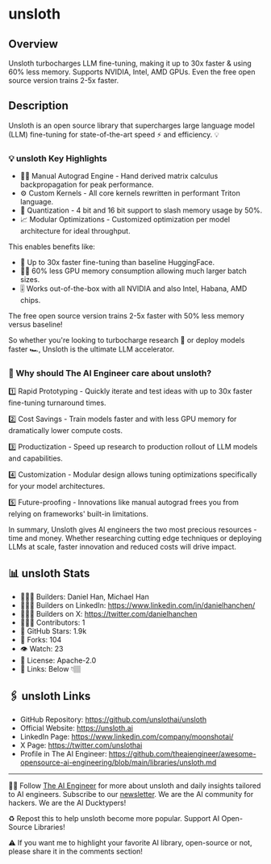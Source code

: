 # unsloth
## Overview
Unsloth turbocharges LLM fine-tuning, making it up to 30x faster & using 60% less memory. Supports NVIDIA, Intel, AMD GPUs. Even the free open source version trains 2-5x faster.

## Description
Unsloth is an open source library that supercharges large language model (LLM) fine-tuning for state-of-the-art speed ⚡️ and efficiency. 💡

### 💡 unsloth Key Highlights

- 👨‍🔧 Manual Autograd Engine - Hand derived matrix calculus backpropagation for peak performance.
- ⚙️ Custom Kernels - All core kernels rewritten in performant Triton language.
- 🔋 Quantization - 4 bit and 16 bit support to slash memory usage by 50%.
- 📈 Modular Optimizations - Customized optimization per model architecture for ideal throughput.

This enables benefits like:

- 🚀 Up to 30x faster fine-tuning than baseline HuggingFace.
- 🧑‍💻 60% less GPU memory consumption allowing much larger batch sizes.
- 🎚️ Works out-of-the-box with all NVIDIA and also Intel, Habana, AMD chips.

The free open source version trains 2-5x faster with 50% less memory versus baseline!

So whether you're looking to turbocharge research 🚗 or deploy models faster 🏎️, Unsloth is the ultimate LLM accelerator.

### 🤔 Why should The AI Engineer care about unsloth?

1️⃣ Rapid Prototyping - Quickly iterate and test ideas with up to 30x faster fine-tuning turnaround times.

2️⃣ Cost Savings - Train models faster and with less GPU memory for dramatically lower compute costs.

3️⃣ Productization - Speed up research to production rollout of LLM models and capabilities.

4️⃣ Customization - Modular design allows tuning optimizations specifically for your model architectures.

5️⃣ Future-proofing - Innovations like manual autograd frees you from relying on frameworks' built-in limitations.

In summary, Unsloth gives AI engineers the two most precious resources - time and money. Whether researching cutting edge techniques or deploying LLMs at scale, faster innovation and reduced costs will drive impact.

## 📊 unsloth Stats
* 👷🏽‍♀️ Builders: Daniel Han, Michael Han
* 👩🏽‍💼 Builders on LinkedIn: https://www.linkedin.com/in/danielhanchen/
* 👩🏽‍🏭 Builders on X: https://twitter.com/danielhanchen
* 👩🏽‍💻 Contributors: 1
* 💫 GitHub Stars: 1.9k
* 🍴 Forks: 104
* 👁️ Watch: 23
* 🪪 License: Apache-2.0
* 🔗 Links: Below 👇🏽

## 🖇️ unsloth Links
* GitHub Repository: https://github.com/unslothai/unsloth
* Official Website: https://unsloth.ai
* LinkedIn Page: https://www.linkedin.com/company/moonshotai/
* X Page: https://twitter.com/unslothai
* Profile in The AI Engineer: https://github.com/theaiengineer/awesome-opensource-ai-engineering/blob/main/libraries/unsloth.md

---
🧙🏽 Follow [The AI Engineer](https://www.linkedin.com/company/theaiengineer/) for more about unsloth and daily insights tailored to AI engineers. Subscribe to our [newsletter](http://theaiengineerco.substack.com). We are the AI community for hackers. We are the AI Ducktypers!

♻️ Repost this to help unsloth become more popular. Support AI Open-Source Libraries!

⚠️ If you want me to highlight your favorite AI library, open-source or not, please share it in the comments section!

